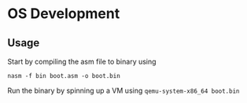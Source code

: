 # OS Development

## Usage

Start by compiling the asm file to binary using

`nasm -f bin boot.asm -o boot.bin`

Run the binary by spinning up a VM using `qemu-system-x86_64 boot.bin`
